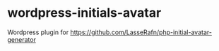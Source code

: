 # wordpress-initials-avatar
Wordpress plugin for https://github.com/LasseRafn/php-initial-avatar-generator
